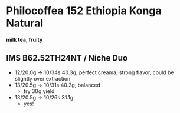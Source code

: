 # Philocoffea 152 Ethiopia Konga Natural

**milk tea, fruity**

## IMS B62.52TH24NT / Niche Duo

- 12/20.0g -> 10/34s 40.3g, perfect creama, strong flavor, could be slightly over extraction
- 13/20.5g -> 10/31s 40.2g, balanced
  - try 30g yield
- 13/20.5g -> 10/26s 31.1g
  - yes!
